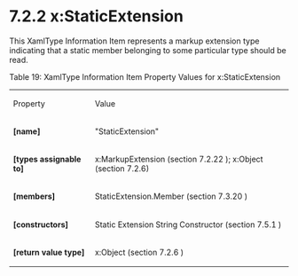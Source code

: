 <html dir="LTR" xmlns:mshelp="http://msdn.microsoft.com/mshelp" xmlns:ddue="http://ddue.schemas.microsoft.com/authoring/2003/5" xmlns:xlink="http://www.w3.org/1999/xlink" xmlns:tool="http://www.microsoft.com/tooltip"><body><input type="hidden" id="userDataCache" class="userDataStyle"><input type="hidden" id="hiddenScrollOffset"><img id="dropDownImage" style="display:none; height:0; width:0;" src="../local/drpdown.gif"><img id="dropDownHoverImage" style="display:none; height:0; width:0;" src="../local/drpdown_orange.gif"><img id="collapseImage" style="display:none; height:0; width:0;" src="../local/collapse.gif"><img id="expandImage" style="display:none; height:0; width:0;" src="../local/exp.gif"><img id="collapseAllImage" style="display:none; height:0; width:0;" src="../local/collall.gif"><img id="expandAllImage" style="display:none; height:0; width:0;" src="../local/expall.gif"><img id="copyImage" style="display:none; height:0; width:0;" src="../local/copycode.gif"><img id="copyHoverImage" style="display:none; height:0; width:0;" src="../local/copycodeHighlight.gif"><div id="header"><h1 class="heading">7.2.2 x:StaticExtension</h1></div><div id="mainSection"><div id="mainBody"><div id="allHistory" class="saveHistory" onsave="saveAll()" onload="loadAll()"></div>




<p xmlns:wsd="http://wsdev.schemas.microsoft.com/authoring/2008/2" xmlns:msxsl="urn:schemas-microsoft-com:xslt" xmlns:script="urn:script" xmlns:build="urn:build">
<div id="sectionSection0" class="section" name="collapseableSection"><content xmlns="http://ddue.schemas.microsoft.com/authoring/2003/5" xmlns:wsd="http://wsdev.schemas.microsoft.com/authoring/2008/2" xmlns:msxsl="urn:schemas-microsoft-com:xslt" xmlns:script="urn:script" xmlns:build="urn:build">
				</content></div><div id="sectionSection1" class="section" name="collapseableSection"><content xmlns="http://ddue.schemas.microsoft.com/authoring/2003/5" xmlns:wsd="http://wsdev.schemas.microsoft.com/authoring/2008/2" xmlns:msxsl="urn:schemas-microsoft-com:xslt" xmlns:script="urn:script" xmlns:build="urn:build">
					<p xmlns="">This <mshelp:link keywords="f8aaaa8d-273b-4aa6-bbc6-4e4f6ee96155" tabindex="0">XamlType Information Item</mshelp:link> represents a markup extension type indicating that a static member belonging to some particular type should be read.</p>
					<p xmlns="">Table 19: XamlType Information Item Property Values for x:StaticExtension</p>
					<p xmlns=""><b></b></p><table class="ProtocolAuthoredTable" xmlns=""><tr>
								<td id="ShadedCell">
									<p>Property</p>
								</td>
								<td id="ShadedCell">
									<p>Value</p>
								</td>
							</tr><tr>
							<td>
								<p>
									<b>[name]</b>
								</p>
							</td>
							<td>
								<p>"StaticExtension"</p>
							</td>
						</tr><tr>
							<td>
								<p>
									<b>[types assignable to]</b>
								</p>
							</td>
							<td>
								<p>
									<mshelp:link keywords="d14b1cf8-191b-4402-a1e7-72df8b897079" tabindex="0">x:MarkupExtension (section </mshelp:link>
									<mshelp:link keywords="d14b1cf8-191b-4402-a1e7-72df8b897079" tabindex="0">7.2.22</mshelp:link>
									<mshelp:link keywords="d14b1cf8-191b-4402-a1e7-72df8b897079" tabindex="0">)</mshelp:link>; <mshelp:link keywords="596d490a-d9ca-4757-916c-555d4f150ff1" tabindex="0">x:Object (section </mshelp:link><mshelp:link keywords="596d490a-d9ca-4757-916c-555d4f150ff1" tabindex="0">7.2.6</mshelp:link><mshelp:link keywords="596d490a-d9ca-4757-916c-555d4f150ff1" tabindex="0">)</mshelp:link></p>
							</td>
						</tr><tr>
							<td>
								<p>
									<b>[members]</b>
								</p>
							</td>
							<td>
								<p>
									<mshelp:link keywords="3ef41dc6-e8b0-4bb6-8335-95492b629e51" tabindex="0">StaticExtension.Member (section </mshelp:link>
									<mshelp:link keywords="3ef41dc6-e8b0-4bb6-8335-95492b629e51" tabindex="0">7.3.20</mshelp:link>
									<mshelp:link keywords="3ef41dc6-e8b0-4bb6-8335-95492b629e51" tabindex="0">)</mshelp:link>
								</p>
							</td>
						</tr><tr>
							<td>
								<p>
									<b>[constructors]</b>
								</p>
							</td>
							<td>
								<p>
									<mshelp:link keywords="8323b561-367a-4bd1-b524-7a0b8a5aab79" tabindex="0">Static Extension String Constructor (section </mshelp:link>
									<mshelp:link keywords="8323b561-367a-4bd1-b524-7a0b8a5aab79" tabindex="0">7.5.1</mshelp:link>
									<mshelp:link keywords="8323b561-367a-4bd1-b524-7a0b8a5aab79" tabindex="0">)</mshelp:link>
								</p>
							</td>
						</tr><tr>
							<td>
								<p>
									<b>[return value type]</b>
								</p>
							</td>
							<td>
								<p>
									<mshelp:link keywords="596d490a-d9ca-4757-916c-555d4f150ff1" tabindex="0">x:Object (section </mshelp:link>
									<mshelp:link keywords="596d490a-d9ca-4757-916c-555d4f150ff1" tabindex="0">7.2.6</mshelp:link>
									<mshelp:link keywords="596d490a-d9ca-4757-916c-555d4f150ff1" tabindex="0">)</mshelp:link>
								</p>
							</td>
						</tr></table>
				</content></div><!--[if gte IE 5]>
			<tool:tip element="languageFilterToolTip" avoidmouse="false"/>
		<![endif]--></div><a name="feedback"></a><span></span></div></body></html>
